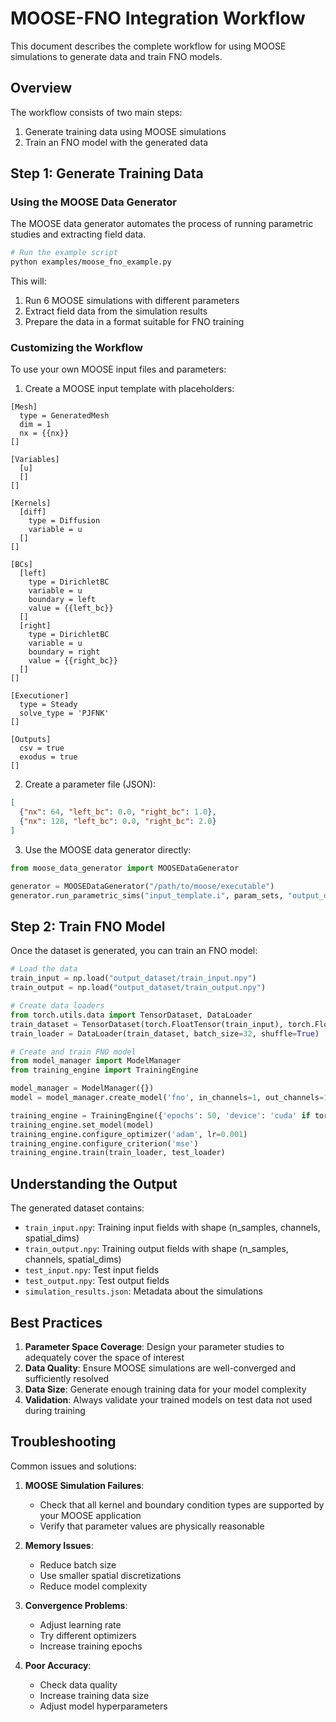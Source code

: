 # MOOSE-FNO Integration Workflow

This document describes the complete workflow for using MOOSE simulations to generate data and train FNO models.

## Overview

The workflow consists of two main steps:
1. Generate training data using MOOSE simulations
2. Train an FNO model with the generated data

## Step 1: Generate Training Data

### Using the MOOSE Data Generator

The MOOSE data generator automates the process of running parametric studies and extracting field data.

```bash
# Run the example script
python examples/moose_fno_example.py
```

This will:
1. Run 6 MOOSE simulations with different parameters
2. Extract field data from the simulation results
3. Prepare the data in a format suitable for FNO training

### Customizing the Workflow

To use your own MOOSE input files and parameters:

1. Create a MOOSE input template with placeholders:
```text
[Mesh]
  type = GeneratedMesh
  dim = 1
  nx = {{nx}}
[]

[Variables]
  [u]
  []
[]

[Kernels]
  [diff]
    type = Diffusion
    variable = u
  []
[]

[BCs]
  [left]
    type = DirichletBC
    variable = u
    boundary = left
    value = {{left_bc}}
  []
  [right]
    type = DirichletBC
    variable = u
    boundary = right
    value = {{right_bc}}
  []
[]

[Executioner]
  type = Steady
  solve_type = 'PJFNK'
[]

[Outputs]
  csv = true
  exodus = true
[]
```

2. Create a parameter file (JSON):
```json
[
  {"nx": 64, "left_bc": 0.0, "right_bc": 1.0},
  {"nx": 128, "left_bc": 0.0, "right_bc": 2.0}
]
```

3. Use the MOOSE data generator directly:
```python
from moose_data_generator import MOOSEDataGenerator

generator = MOOSEDataGenerator("/path/to/moose/executable")
generator.run_parametric_sims("input_template.i", param_sets, "output_dataset")
```

## Step 2: Train FNO Model

Once the dataset is generated, you can train an FNO model:

```python
# Load the data
train_input = np.load("output_dataset/train_input.npy")
train_output = np.load("output_dataset/train_output.npy")

# Create data loaders
from torch.utils.data import TensorDataset, DataLoader
train_dataset = TensorDataset(torch.FloatTensor(train_input), torch.FloatTensor(train_output))
train_loader = DataLoader(train_dataset, batch_size=32, shuffle=True)

# Create and train FNO model
from model_manager import ModelManager
from training_engine import TrainingEngine

model_manager = ModelManager({})
model = model_manager.create_model('fno', in_channels=1, out_channels=1, dimension=1, ...)

training_engine = TrainingEngine({'epochs': 50, 'device': 'cuda' if torch.cuda.is_available() else 'cpu'})
training_engine.set_model(model)
training_engine.configure_optimizer('adam', lr=0.001)
training_engine.configure_criterion('mse')
training_engine.train(train_loader, test_loader)
```

## Understanding the Output

The generated dataset contains:
- `train_input.npy`: Training input fields with shape (n_samples, channels, spatial_dims)
- `train_output.npy`: Training output fields with shape (n_samples, channels, spatial_dims)
- `test_input.npy`: Test input fields
- `test_output.npy`: Test output fields
- `simulation_results.json`: Metadata about the simulations

## Best Practices

1. **Parameter Space Coverage**: Design your parameter studies to adequately cover the space of interest
2. **Data Quality**: Ensure MOOSE simulations are well-converged and sufficiently resolved
3. **Data Size**: Generate enough training data for your model complexity
4. **Validation**: Always validate your trained models on test data not used during training

## Troubleshooting

Common issues and solutions:

1. **MOOSE Simulation Failures**:
   - Check that all kernel and boundary condition types are supported by your MOOSE application
   - Verify that parameter values are physically reasonable

2. **Memory Issues**:
   - Reduce batch size
   - Use smaller spatial discretizations
   - Reduce model complexity

3. **Convergence Problems**:
   - Adjust learning rate
   - Try different optimizers
   - Increase training epochs

4. **Poor Accuracy**:
   - Check data quality
   - Increase training data size
   - Adjust model hyperparameters